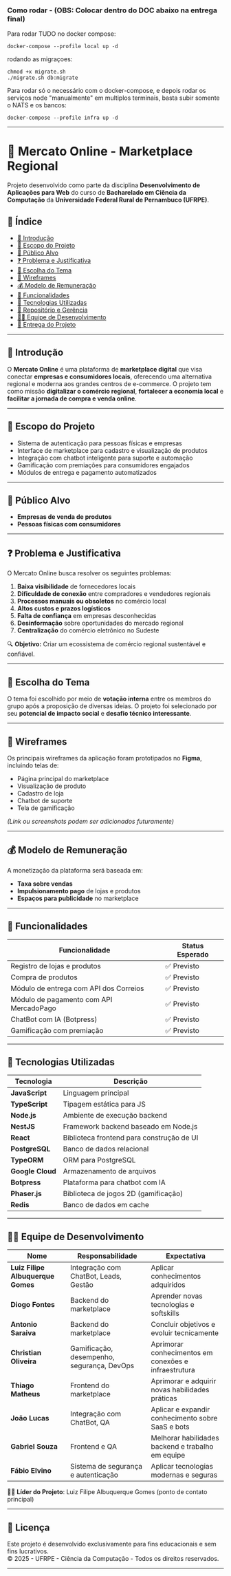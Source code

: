 ### Como rodar - (OBS: Colocar dentro do DOC abaixo na entrega final)
Para rodar TUDO no docker compose:
```
docker-compose --profile local up -d
```

rodando as migraçoes:
```
chmod +x migrate.sh
./migrate.sh db:migrate
```

Para rodar só o necessário com o docker-compose, e depois rodar os serviços node "manualmente" em multiplos terminais, basta subir somente o NATS e os bancos:
```
docker-compose --profile infra up -d
```
--- 

# 🛒 Mercato Online - Marketplace Regional

Projeto desenvolvido como parte da disciplina **Desenvolvimento de Aplicações para Web** do curso de **Bacharelado em Ciência da Computação** da **Universidade Federal Rural de Pernambuco (UFRPE)**.

## 📌 Índice

- [📖 Introdução](#📖-introdução)
- [🎯 Escopo do Projeto](#🎯-escopo-do-projeto)
- [👥 Público Alvo](#👥-público-alvo)
- [❓ Problema e Justificativa](#❓-problema-e-justificativa)
- [🧠 Escolha do Tema](#🧠-escolha-do-tema)
- [📱 Wireframes](#📱-wireframes)
- [💰 Modelo de Remuneração](#💰-modelo-de-remuneração)
- [🚀 Funcionalidades](#🚀-funcionalidades)
- [🧩 Tecnologias Utilizadas](#🧩-tecnologias-utilizadas)
- [📂 Repositório e Gerência](#📂-repositório-e-gerência)
- [👨‍💻 Equipe de Desenvolvimento](#👨‍💻-equipe-de-desenvolvimento)
- [📆 Entrega do Projeto](#📆-entrega-do-projeto)

---

## 📖 Introdução

O **Mercato Online** é uma plataforma de **marketplace digital** que visa conectar **empresas e consumidores locais**, oferecendo uma alternativa regional e moderna aos grandes centros de e-commerce. O projeto tem como missão **digitalizar o comércio regional**, **fortalecer a economia local** e **facilitar a jornada de compra e venda online**.

---

## 🎯 Escopo do Projeto

- Sistema de autenticação para pessoas físicas e empresas
- Interface de marketplace para cadastro e visualização de produtos
- Integração com chatbot inteligente para suporte e automação
- Gamificação com premiações para consumidores engajados
- Módulos de entrega e pagamento automatizados

---

## 👥 Público Alvo

- **Empresas de venda de produtos**
- **Pessoas físicas com consumidores**

---

## ❓ Problema e Justificativa

O Mercato Online busca resolver os seguintes problemas:

1. **Baixa visibilidade** de fornecedores locais
2. **Dificuldade de conexão** entre compradores e vendedores regionais
3. **Processos manuais ou obsoletos** no comércio local
4. **Altos custos e prazos logísticos**
5. **Falta de confiança** em empresas desconhecidas
6. **Desinformação** sobre oportunidades do mercado regional
7. **Centralização** do comércio eletrônico no Sudeste

🔍 **Objetivo:** Criar um ecossistema de comércio regional sustentável e confiável.

---

## 🧠 Escolha do Tema

O tema foi escolhido por meio de **votação interna** entre os membros do grupo após a proposição de diversas ideias. O projeto foi selecionado por seu **potencial de impacto social** e **desafio técnico interessante**.

---

## 📱 Wireframes

Os principais wireframes da aplicação foram prototipados no **Figma**, incluindo telas de:

- Página principal do marketplace
- Visualização de produto
- Cadastro de loja
- Chatbot de suporte
- Tela de gamificação

*(Link ou screenshots podem ser adicionados futuramente)*

---

## 💰 Modelo de Remuneração

A monetização da plataforma será baseada em:

- **Taxa sobre vendas**
- **Impulsionamento pago** de lojas e produtos
- **Espaços para publicidade** no marketplace

---

## 🚀 Funcionalidades

| Funcionalidade                              | Status Esperado |
|--------------------------------------------|------------------|
| Registro de lojas e produtos               | ✅ Previsto      |
| Compra de produtos                         | ✅ Previsto      |
| Módulo de entrega com API dos Correios     | ✅ Previsto      |
| Módulo de pagamento com API MercadoPago    | ✅ Previsto      |
| ChatBot com IA (Botpress)                  | ✅ Previsto      |
| Gamificação com premiação                  | ✅ Previsto      |

---

## 🧩 Tecnologias Utilizadas

| Tecnologia       | Descrição                                      |
|------------------|------------------------------------------------|
| **JavaScript**   | Linguagem principal                            |
| **TypeScript**   | Tipagem estática para JS                       |
| **Node.js**      | Ambiente de execução backend                   |
| **NestJS**       | Framework backend baseado em Node.js           |
| **React**        | Biblioteca frontend para construção de UI      |
| **PostgreSQL**   | Banco de dados relacional                      |
| **TypeORM**      | ORM para PostgreSQL                            |
| **Google Cloud** | Armazenamento de arquivos                      |
| **Botpress**     | Plataforma para chatbot com IA                 |
| **Phaser.js**    | Biblioteca de jogos 2D (gamificação)           |
| **Redis**        | Banco de dados em cache                        |

---

## 👨‍💻 Equipe de Desenvolvimento

| Nome                            | Responsabilidade                                | Expectativa |
|---------------------------------|--------------------------------------------------|-------------|
| **Luiz Filipe Albuquerque Gomes** | Integração com ChatBot, Leads, Gestão           | Aplicar conhecimentos adquiridos |
| **Diogo Fontes**               | Backend do marketplace                         | Aprender novas tecnologias e softskills |
| **Antonio Saraiva**            | Backend do marketplace                         | Concluir objetivos e evoluir tecnicamente |
| **Christian Oliveira**         | Gamificação, desempenho, segurança, DevOps      | Aprimorar conhecimentos em conexões e infraestrutura |
| **Thiago Matheus**             | Frontend do marketplace                        | Aprimorar e adquirir novas habilidades práticas |
| **João Lucas**                 | Integração com ChatBot, QA                     | Aplicar e expandir conhecimento sobre SaaS e bots |
| **Gabriel Souza**              | Frontend e QA                                  | Melhorar habilidades backend e trabalho em equipe |
| **Fábio Elvino**               | Sistema de segurança e autenticação            | Aplicar tecnologias modernas e seguras |

🧑‍💼 **Líder do Projeto**: Luiz Filipe Albuquerque Gomes (ponto de contato principal)

---

## 📃 Licença

Este projeto é desenvolvido exclusivamente para fins educacionais e sem fins lucrativos.  
© 2025 - UFRPE - Ciência da Computação - Todos os direitos reservados.

---

